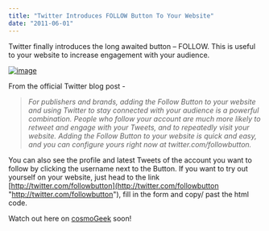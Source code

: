 ```yaml
---
title: "Twitter Introduces FOLLOW Button To Your Website"
date: "2011-06-01"
---
```


Twitter finally introduces the long awaited button – FOLLOW. This is useful to your website to increase engagement with your audience.

[![image](http://lh5.ggpht.com/-EGL1U9wgMyI/TeZd1iDgnJI/AAAAAAAACDI/JdOckIggL-4/image_thumb%25255B1%25255D.png?imgmax=800 "image")](http://lh6.ggpht.com/-aB55mLV5auI/TeZd0sy9m-I/AAAAAAAACDE/dsx1mQDyi9Q/s1600-h/image%25255B5%25255D.png)

From the official Twitter blog post -

> _For publishers and brands, adding the Follow Button to your website and using Twitter to stay connected with your audience is a powerful combination. People who follow your account are much more likely to retweet and engage with your Tweets, and to repeatedly visit your website. Adding the Follow Button to your website is quick and easy, and you can configure yours right now at twitter.com/followbutton._

You can also see the profile and latest Tweets of the account you want to follow by clicking the username next to the Button. If you want to try out yourself on your website, just head to the link [http://twitter.com/followbutton](http://twitter.com/followbutton "http://twitter.com/followbutton"), fill in the form and copy/ past the html code.

Watch out here on [cosmoGeek](http://cosmogeek.info/) soon!
